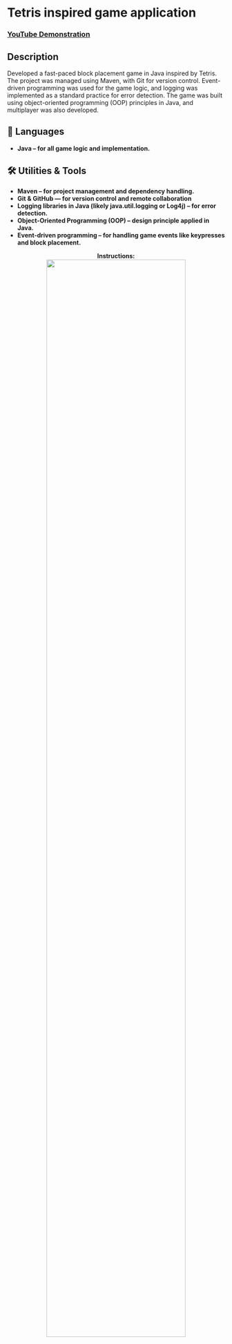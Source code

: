 <h1>Tetris inspired game application</h1>

 ### [YouTube Demonstration](https://youtu.be/wz4dtsXkipA)

<h2>Description</h2>
Developed a fast-paced block placement game in Java inspired by Tetris. The project was managed using Maven, with Git for version control. Event-driven programming was used for the game logic, and logging was implemented as a standard practice for error detection. The game was built using object-oriented programming (OOP) principles in Java, and multiplayer was also developed.
<br />

<h2>🧠 Languages</h2>

- <b>Java – for all game logic and implementation.</b>

<h2>🛠️ Utilities & Tools</h2>

- <b>Maven – for project management and dependency handling.</b>
- <b>Git & GitHub — for version control and remote collaboration</b>
- <b>Logging libraries in Java (likely java.util.logging or Log4j) – for error detection.</b>
- <b>Object-Oriented Programming (OOP) – design principle applied in Java.</b>
- <b>Event-driven programming – for handling game events like keypresses and block placement.</b>

<p align="center">
<b>Instructions: </b><br/>
<img src="https://live.staticflickr.com/65535/54837692914_e5b71248af_b.jpg" height="80%" width="80%"/>
